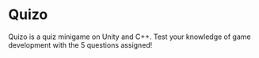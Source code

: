 # Quizo

Quizo is a quiz minigame on Unity and C++. Test your knowledge of game development with the 5 questions assigned!
